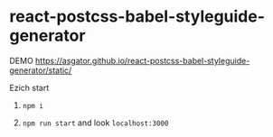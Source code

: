 # react-postcss-babel-styleguide-generator

DEMO https://asgator.github.io/react-postcss-babel-styleguide-generator/static/

Ezich start

1) ``` npm i ```

2) ```npm run start``` and look ```localhost:3000```
